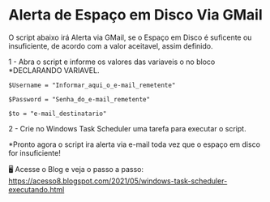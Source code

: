 # Alerta de Espaço em Disco Via GMail

O script abaixo irá Alerta via GMail, se o Espaço em Disco é suficente ou insuficiente, de acordo com a valor aceitavel, assim definido.

1 - Abra o script e informe os valores das variaveis o no bloco *DECLARANDO VARIAVEL. 

    $Username = "Informar_aqui_o_e-mail_remetente"

    $Password = "Senha_do_e-mail_remetente"

    $to = "e-mail_destinatario"

2 - Crie no Windows Task Scheduler uma tarefa para executar o script. 

*Pronto agora o script ira alerta via e-mail toda vez que o espaço em disco for insuficiente!

🖥️ Acesse o Blog e veja o passo a passo: 
https://acesso8.blogspot.com/2021/05/windows-task-scheduler-executando.html
